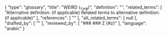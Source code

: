 {
    "type": "glossary",
    "title": "WEIRD (وِيرد)",
    "definition": "",
    "related_terms": [
        "Alternative definition: (if applicable) Related terms to alternative definition: (if applicable)"
    ],
    "references": [
        ""
    ],
    "alt_related_terms": [
        null
    ],
    "drafted_by": [
        ""
    ],
    "reviewed_by": [
        "###  ### Z {#z}"
    ],
    "language": "arabic"
}